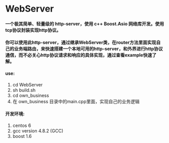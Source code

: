 # WebServer

#### 一个极其简单、轻量级的 http-server，使用 c++ Boost.Asio 网络库开发。使用tcp协议封装实现http协议。
#### 你可以使用此http-server，通过继承WebServer类，在router方法里面实现自己的业务端路由，来快速搭建一个本地可用的http-server，和外界进行http协议通信，而不必关心http协议请求和响应的具体实现，通过查看example快速了解。

#### use:
1. cd WebServer
2. sh build.sh 
3. cd own_business
4. 在 own_business 目录中的main.cpp里面，实现自己的业务逻辑

#### 开发环境:
1. centos 6
2. gcc version 4.8.2 (GCC)
3. boost 1.6
